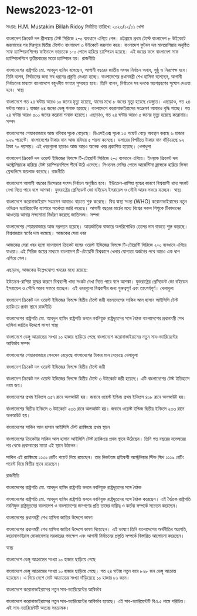 # News2023-12-01
সংগ্রহ: H.M. Mustakim Billah Ridoy
নির্বাচিত তারিখে: ২০২৩/১২/০১
খেলা

বাংলাদেশ ক্রিকেট দল শ্রীলঙ্কায় টেস্ট সিরিজে ২-০ ব্যবধানে এগিয়ে গেল। চট্টগ্রামে প্রথম টেস্টে বাংলাদেশ ৮ উইকেটে জয়লাভের পর মিরপুরে দ্বিতীয় টেস্টেও বাংলাদেশ ৩ উইকেটে জয়লাভ করে।
বাংলাদেশ ফুটবল দল মালয়েশিয়ায় অনুষ্ঠিত সাফ চ্যাম্পিয়নশিপের ফাইনালে ভারতকে ১-০ গোলে হারিয়ে চ্যাম্পিয়ন হয়েছে। এই জয়ের ফলে বাংলাদেশ সাফ চ্যাম্পিয়নশিপে তৃতীয়বারের মতো চ্যাম্পিয়ন হয়।
রাজনীতি

বাংলাদেশের রাষ্ট্রপতি মো. আবদুল হামিদ বলেছেন, আগামী বছরের জাতীয় সংসদ নির্বাচন অবাধ, সুষ্ঠু ও নিরপেক্ষ হবে। তিনি বলেন, নির্বাচনের জন্য সব ধরনের প্রস্তুতি নেওয়া হচ্ছে।
বাংলাদেশের প্রধানমন্ত্রী শেখ হাসিনা বলেছেন, আগামী নির্বাচনের মাধ্যমে বাংলাদেশে বহুদলীয় গণতন্ত্র সুসংহত হবে। তিনি বলেন, নির্বাচনে সব দলকে অংশগ্রহণের সুযোগ দেওয়া হবে।
স্বাস্থ্য

বাংলাদেশে গত ২৪ ঘন্টায় আরও ১০ জনের মৃত্যু হয়েছে, যাদের মধ্যে ৮ জনের মৃত্যু হয়েছে ডেঙ্গুতে। এছাড়াও, গত ২৪ ঘন্টায় আরও ১ হাজার ৬৪ জনের ডেঙ্গু শনাক্ত হয়েছে।
বাংলাদেশে করোনাভাইরাসের সংক্রমণ আবারও বৃদ্ধি পাচ্ছে। গত ২৪ ঘন্টায় আরও ৫০০ জনের করোনা শনাক্ত হয়েছে। এছাড়াও, গত ২৪ ঘন্টায় আরও ৫ জনের মৃত্যু হয়েছে করোনায়।
সম্পদ

বাংলাদেশের শেয়ারবাজারে আজ রবিবার সূচক বেড়েছে। ডিএসইএক্স সূচক ১৩ পয়েন্ট বেড়ে অবস্থান করছে ৬ হাজার ৯২৯ পয়েন্টে।
বাংলাদেশের টাকার মান আজ রবিবার ৫ পয়সা কমেছে। ডলারের বিপরীতে টাকার মান দাঁড়িয়েছে ৯২ টাকা ৭০ পয়সায়।
এই খবরগুলো ছাড়াও আজ আরও অনেক খবর প্রকাশিত হয়েছে।
খেলাধুলা

বাংলাদেশ ক্রিকেট দল ওয়েস্ট ইন্ডিজের বিপক্ষে টি-টোয়েন্টি সিরিজে ২-০ ব্যবধানে এগিয়ে।
ইংল্যান্ড ক্রিকেট দল অস্ট্রেলিয়াকে হারিয়ে টেস্ট চ্যাম্পিয়নশিপে শীর্ষে উঠে এসেছে।
লিওনেল মেসির গোলে আর্জেন্টিনা ফ্রান্সকে হারিয়ে ফিফা ফ্রেন্ডলিসে জয়লাভ করেছে।
রাজনীতি

বাংলাদেশে আগামী বছরের ডিসেম্বরে সংসদ নির্বাচন অনুষ্ঠিত হবে।
ইউক্রেন-রাশিয়া যুদ্ধের কারণে বিশ্বব্যাপী খাদ্য সংকট দেখা দিতে পারে বলে আশঙ্কা।
যুক্তরাষ্ট্রের প্রেসিডেন্ট জো বাইডেন ইসরায়েল ও সৌদি আরব সফরে যাচ্ছেন।
স্বাস্থ্য

বাংলাদেশে করোনাভাইরাস সংক্রমণ আবারও বাড়তে শুরু করেছে।
বিশ্ব স্বাস্থ্য সংস্থা (WHO) করোনাভাইরাসের নতুন ওমিক্রন ভ্যারিয়েন্টের ব্যাপারে সতর্কতা জারি করেছে।
আগামী বছরের মার্চের মধ্যে বিশ্বের সকল শিশুকে টিকাদানের আওতায় আনার লক্ষ্যমাত্রা নির্ধারণ করেছে জাতিসংঘ।
সম্পদ

বাংলাদেশের শেয়ারবাজারে আজ দরপতন হয়েছে।
আন্তর্জাতিক বাজারে অপরিশোধিত তেলের দাম বাড়তে শুরু করেছে।
বিশ্ববাজারে স্বর্ণের দাম কমেছে।
আজকের সেরা খবর

আজকের সেরা খবর হলো বাংলাদেশ ক্রিকেট দলের ওয়েস্ট ইন্ডিজের বিপক্ষে টি-টোয়েন্টি সিরিজে ২-০ ব্যবধানে এগিয়ে যাওয়া। এই সিরিজ জয়ের মাধ্যমে বাংলাদেশ টি-টোয়েন্টি বিশ্বকাপে খেলার যোগ্যতা অর্জনের পথে আরও এক ধাপ এগিয়ে গেল।

এছাড়াও, আজকের উল্লেখযোগ্য খবরের মধ্যে রয়েছে:

ইউক্রেন-রাশিয়া যুদ্ধের কারণে বিশ্বব্যাপী খাদ্য সংকট দেখা দিতে পারে বলে আশঙ্কা।
যুক্তরাষ্ট্রের প্রেসিডেন্ট জো বাইডেন ইসরায়েল ও সৌদি আরব সফরে যাচ্ছেন।
এই খবরগুলো বিশ্ববাসীর জন্য গুরুত্বপূর্ণ এবং তাৎপর্যপূর্ণ।
খেলাধুলা

বাংলাদেশ ক্রিকেট দল ওয়েস্ট ইন্ডিজের বিপক্ষে দ্বিতীয় টেস্টে জয়ী
বাংলাদেশের সাকিব আল হাসান আইসিসি টেস্ট র‍্যাঙ্কিংয়ে প্রথম স্থানে
রাজনীতি

বাংলাদেশের রাষ্ট্রপতি মো. আবদুল হামিদ রাষ্ট্রপতি ভবনে নবনিযুক্ত রাষ্ট্রদূতদের সঙ্গে বৈঠক
বাংলাদেশের প্রধানমন্ত্রী শেখ হাসিনা জাতির উদ্দেশে ভাষণ
স্বাস্থ্য

বাংলাদেশে ডেঙ্গু আক্রান্তের সংখ্যা ১০ হাজার ছাড়িয়ে গেছে
বাংলাদেশে করোনাভাইরাসের নতুন সাব-ভ্যারিয়েন্টের আবির্ভাব
সম্পদ

বাংলাদেশের শেয়ারবাজারে লেনদেন বেড়েছে
বাংলাদেশের টাকার মান বেড়েছে
খেলাধুলা

বাংলাদেশ ক্রিকেট দল ওয়েস্ট ইন্ডিজের বিপক্ষে দ্বিতীয় টেস্টে জয়ী

বাংলাদেশ ক্রিকেট দল ওয়েস্ট ইন্ডিজের বিপক্ষে দ্বিতীয় টেস্টে ৩ উইকেটে জয়ী হয়েছে। এটি বাংলাদেশের টেস্ট ইতিহাসে নবম জয়।

বাংলাদেশের প্রথম ইনিংসে ৩৫৭ রানে অলআউট হয়। জবাবে ওয়েস্ট ইন্ডিজ প্রথম ইনিংসে ৪০৮ রানে অলআউট হয়।

বাংলাদেশের দ্বিতীয় ইনিংসে ৬ উইকেটে ২৩৬ রানে অলআউট হয়। জবাবে ওয়েস্ট ইন্ডিজ দ্বিতীয় ইনিংসে ২৩৩ রানে অলআউট হয়।

বাংলাদেশের সাকিব আল হাসান আইসিসি টেস্ট র‍্যাঙ্কিংয়ে প্রথম স্থানে

বাংলাদেশের ক্রিকেটার সাকিব আল হাসান আইসিসি টেস্ট র‍্যাঙ্কিংয়ে প্রথম স্থানে উঠেছেন। তিনি গত বছরের নভেম্বরের পর থেকে প্রথমবারের মতো এই স্থানে উঠলেন।

সাকিব এই র‍্যাঙ্কিংয়ে ১১৩১ রেটিং পয়েন্ট নিয়ে রয়েছেন। তার নিকটতম প্রতিদ্বন্দ্বী অস্ট্রেলিয়ার স্টিভ স্মিথ ১১১৯ রেটিং পয়েন্ট নিয়ে দ্বিতীয় স্থানে রয়েছেন।

রাজনীতি

বাংলাদেশের রাষ্ট্রপতি মো. আবদুল হামিদ রাষ্ট্রপতি ভবনে নবনিযুক্ত রাষ্ট্রদূতদের সঙ্গে বৈঠক

বাংলাদেশের রাষ্ট্রপতি মো. আবদুল হামিদ রাষ্ট্রপতি ভবনে নবনিযুক্ত রাষ্ট্রদূতদের সঙ্গে বৈঠক করেছেন। এই বৈঠকে রাষ্ট্রপতি নবনিযুক্ত রাষ্ট্রদূতদের বাংলাদেশ ও বাংলাদেশের জনগণের প্রতি তাদের দায়িত্ব ও কর্তব্য সম্পর্কে সচেতন করেছেন।

বাংলাদেশের প্রধানমন্ত্রী শেখ হাসিনা জাতির উদ্দেশে ভাষণ

বাংলাদেশের প্রধানমন্ত্রী শেখ হাসিনা জাতির উদ্দেশে ভাষণ দিয়েছেন। এই ভাষণে তিনি বাংলাদেশের অর্থনীতির অগ্রগতি, করোনাভাইরাস মোকাবেলায় সরকারের পদক্ষেপ এবং আগামী নির্বাচনের প্রস্তুতি সম্পর্কে বিস্তারিত আলোচনা করেছেন।

স্বাস্থ্য

বাংলাদেশে ডেঙ্গু আক্রান্তের সংখ্যা ১০ হাজার ছাড়িয়ে গেছে

বাংলাদেশে ডেঙ্গু আক্রান্তের সংখ্যা ১০ হাজার ছাড়িয়ে গেছে। গত ২৪ ঘন্টায় নতুন করে ৮২৮ জন ডেঙ্গু আক্রান্ত হয়েছেন। এ নিয়ে দেশে মোট আক্রান্তের সংখ্যা দাঁড়িয়েছে ১০ হাজার ৮১ জনে।

বাংলাদেশে করোনাভাইরাসের নতুন সাব-ভ্যারিয়েন্টের আবির্ভাব

বাংলাদেশে করোনাভাইরাসের নতুন সাব-ভ্যারিয়েন্টের আবির্ভাব হয়েছে। এই সাব-ভ্যারিয়েন্টটি বিএ.৫ নামে পরিচিত। এই সাব-ভ্যারিয়েন্টটি অত্যন্ত সংক্রামক।
